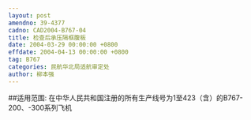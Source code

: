 ```yaml
---
layout: post
amendno: 39-4377
cadno: CAD2004-B767-04
title: 检查后承压隔框腹板
date: 2004-03-29 00:00:00 +0800
effdate: 2004-04-13 00:00:00 +0800
tag: B767
categories: 民航华北局适航审定处
author: 柳本强
---
```


##适用范围:
在中华人民共和国注册的所有生产线号为1至423（含）的B767-200、-300系列飞机

